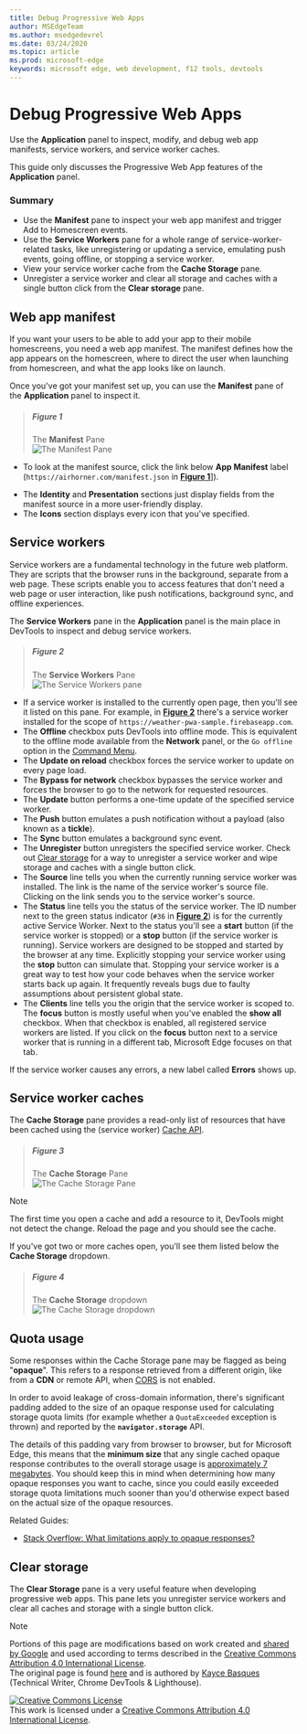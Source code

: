 ```yaml
---
title: Debug Progressive Web Apps
author: MSEdgeTeam
ms.author: msedgedevrel
ms.date: 03/24/2020
ms.topic: article
ms.prod: microsoft-edge
keywords: microsoft edge, web development, f12 tools, devtools
---
```

<!-- Copyright Kayce Basques 

   Licensed under the Apache License, Version 2.0 (the "License");
   you may not use this file except in compliance with the License.
   You may obtain a copy of the License at

       https://www.apache.org/licenses/LICENSE-2.0

   Unless required by applicable law or agreed to in writing, software
   distributed under the License is distributed on an "AS IS" BASIS,
   WITHOUT WARRANTIES OR CONDITIONS OF ANY KIND, either express or implied.
   See the License for the specific language governing permissions and
   limitations under the License.  -->  





# Debug Progressive Web Apps   



Use the **Application** panel to inspect, modify, and debug web app manifests, service workers, and service worker caches.  

<!--Related Guides:  

*   [Progressive Web Apps](/web/progressive-web-apps)  -->

<!--TODO:  Link web "Progressive Web Apps" section when available. -->

This guide only discusses the Progressive Web App features of the **Application** panel.  <!--If you're looking for help on the other panes, check out the last section of this guide, [Other Application panel guides](#other-application-panel-guides).  -->

<!--TODO:  Link to sections when available. -->

### Summary  

*   Use the **Manifest** pane to inspect your web app manifest and trigger Add to Homescreen events.  
*   Use the **Service Workers** pane for a whole range of service-worker-related tasks, like unregistering or updating a service, emulating push events, going offline, or stopping a service worker.  
*   View your service worker cache from the **Cache Storage** pane.  
*   Unregister a service worker and clear all storage and caches with a single button click from the **Clear storage** pane.  

## Web app manifest   

If you want your users to be able to add your app to their mobile homescreens, you need a web app manifest.  The manifest defines how the app appears on the homescreen, where to direct the user when launching from homescreen, and what the app looks like on launch.  

<!--Related Guides:  

*   [Improve user experiences with a Web App Manifest](/web/fundamentals/web-app-manifest)  
*   [Using App Install Banners](/web/fundamentals/app-install-banners)  -->

<!--TODO:  Link to sections when available. -->

Once you've got your manifest set up, you can use the **Manifest** pane of the **Application** panel to inspect it.  

> ##### Figure 1  
> The **Manifest** Pane  
> ![The Manifest Pane][ImageManifest]  

*   To look at the manifest source, click the link below **App Manifest** label \(`https://airhorner.com/manifest.json` in [**Figure 1**](#figure-1)]\).  
<!-- *   Press the **Add to homescreen** button to simulate an Add to Homescreen event.  Check out the next section for more information.  -->  
*   The **Identity** and **Presentation** sections just display fields from the manifest source in a more user-friendly display.  
*   The **Icons** section displays every icon that you've specified.  

<!--### Simulate Add to Homescreen events   -->

<!--A web app can only be added to a homescreen when the site is visited at least twice, with at least five minutes between visits.  While developing or debugging your Add to Homescreen workflow, this criteria can be inconvenient.  
The **Add to homescreen** button on the **App Manifest** pane lets you simulate Add to Homescreen events whenever you want.  -->

<!--You can test out this feature with the [Microsoft I/O 2016 progressive web app](https://events.alpahabet.com/io2016/), which has proper support for Add to Homescreen.  Clicking on **Add to Homescreen** while the app is open prompts Microsoft Edge to display the "add this site to your shelf" banner, which is the desktop equivalent of the "add to homescreen" banner for mobile devices.  -->

<!--![add to desktop shelf][ImageDesktopShelf]  -->

<!--
> [!Tip]
> Keep the **Console** drawer open while simulating Add to Homescreen events.  The Console tells you if your manifest has any issues and logs other information about the Add to Homescreen lifecycle.  -->

<!--The **Add to Homescreen** feature cannot yet simulate the workflow for mobile devices.  Notice how the "add to shelf" prompt was triggered in the screenshot above, even though DevTools is in Device Mode.  However, if you can successfully add your app to your desktop shelf, then it'll work for mobile, too.  -->

<!-- TODO: Rework content after sample app is created. -->

<!--If you want to test out the genuine mobile experience, you can connect a real mobile device to DevTools via **remote debugging**, and then click the **Add to Homescreen** button \(on DevTools\) to trigger the "add to homescreen" prompt on the connected mobile device.  -->

<!--TODO:  Link Debug "remote debugging" sections when available. -->

## Service workers   

Service workers are a fundamental technology in the future web platform.  They are scripts that the browser runs in the background, separate from a web page.  These scripts enable you to access features that don't need a web page or user interaction, like push notifications, background sync, and offline experiences.  

<!--Related Guides:  

*   [Intro to Service Workers](/web/fundamentals/primers/service-worker)  
*   [Push Notifications: Timely, Relevant, and Precise](/web/fundamentals/push-notifications)  -->  

<!--TODO:  Link to sections when available. -->  

The **Service Workers** pane in the **Application** panel is the main place in DevTools to inspect and debug service workers.  

> ##### Figure 2  
> The **Service Workers** Pane  
> ![The Service Workers pane][ImageServiceWorkersPane]  

*   If a service worker is installed to the currently open page, then you'll see it listed on this pane.  For example, in [**Figure 2**](#figure-2) there's a service worker installed for the scope of `https://weather-pwa-sample.firebaseapp.com`.  
*   The **Offline** checkbox puts DevTools into offline mode.  This is equivalent to the offline mode available from the **Network** panel, or the `Go offline` option in the [Command Menu][DevtoolsCommandMenuIndex].  
*   The **Update on reload** checkbox forces the service worker to update on every page load.  
*   The **Bypass for network** checkbox bypasses the service worker and forces the browser to go to the network for requested resources.  
*   The **Update** button performs a one-time update of the specified service worker.  
*   The **Push** button emulates a push notification without a payload \(also known as a **tickle**\).  
*   The **Sync** button emulates a background sync event.  
*   The **Unregister** button unregisters the specified service worker.  Check out [Clear storage](#clear-storage) for a way to unregister a service worker and wipe storage and caches with a single button click.  
*   The **Source** line tells you when the currently running service worker was installed.  The link is the name of the service worker's source file.  Clicking on the link sends you to the service worker's source.  
*   The **Status** line tells you the status of the service worker.  The ID number next to the green status indicator \(`#36` in [**Figure 2**](#figure-2)\) is for the currently active Service Worker.  Next to the status you'll see a **start** button \(if the service worker is stopped\) or a **stop** button \(if the service worker is running\).  Service workers are designed to be stopped and started by the browser at any time.  Explicitly stopping your service worker using the **stop** button can simulate that.  Stopping your service worker is a great way to test how your code behaves when the service worker starts back up again.  It frequently reveals bugs due to faulty assumptions about persistent global state.  
*   The **Clients** line tells you the origin that the service worker is scoped to.  The **focus** button is mostly useful when you've enabled the **show all** checkbox.  When that checkbox is enabled, all registered service workers are listed.  If you click on the **focus** button next to a service worker that is running in a different tab, Microsoft Edge focuses on that tab.  

If the service worker causes any errors, a new label called **Errors** shows
up.  

<!--![service worker with errors][ImageServiceWorkerErrors]  -->

<!--TODO:  Capture Service Worker Errors sample when available. -->
<!--TODO:  Link Web "How tickle works" sections when available. -->

## Service worker caches 

The **Cache Storage** pane provides a read-only list of resources that have been cached using the \(service worker\) [Cache API][WebCacheAPI].  

> ##### Figure 3  
> The **Cache Storage** Pane  
> ![The Cache Storage Pane][ImageServiceWorkersCachePane]  

> [!NOTE]
> The first time you open a cache and add a resource to it, DevTools might not detect the change.  Reload the page and you should see the cache.  

If you've got two or more caches open, you'll see them listed below the **Cache Storage** dropdown.  

> ##### Figure 4  
> The **Cache Storage** dropdown  
> ![The Cache Storage dropdown][ImageMultipleCaches]  

## Quota usage 

Some responses within the Cache Storage pane may be flagged as being "**opaque**".  This refers to a response retrieved from a different origin, like from a **CDN** or remote API, when [CORS][HTTPCORSProtocol] is not enabled.  

<!--TODO:  Link Web "CDN" section when available. -->  
<!--TODO:  Link Web "opaque" section when available. -->

In order to avoid leakage of cross-domain information, there's significant padding added to the size of an opaque response used for calculating storage quota limits \(for example whether a `QuotaExceeded` exception is thrown\) and reported by the **`navigator.storage`** API.  

<!--TODO:  Link Estimating "`navigator.storage` API" sections when available. -->

The details of this padding vary from browser to browser, but for Microsoft Edge, this means that the **minimum size** that any single cached opaque response contributes to the overall storage usage is [approximately 7 megabytes][ChromiumIssues796060#c17].  You should keep this in mind when determining how many opaque responses you want to cache, since you could easily exceeded storage quota limitations much sooner than you'd otherwise expect based on the actual size of the opaque resources.  

Related Guides:  

*   [Stack Overflow: What limitations apply to opaque responses?][StackOverflowLimitationsForOpaqueResponses]  
<!--*   [Alphabet work container: Understanding Storage Quota](/web/tools/Alphabet-work-container/guides/storage-quota#beware_of_opaque_responses)  -->

<!--TODO:  Link Work container storage quota for opaque responses section when available. -->

## Clear storage 

The **Clear Storage** pane is a very useful feature when developing progressive web apps.  This pane lets you unregister service workers and clear all caches and storage with a single button click.  <!--Check out the section below to learn more.  -->

<!--Related Guides:  

*   [Clear Storage](/iterate/manage-data/local-storage#clear-storage)  -->

<!--TODO:  Link to sections when available. -->

<!--## Other Application panel guides 

Check out the guides below for more help on the other panes of the **Application** panel.  

Related Guides:  

*   [Inspect page resources](/iterate/manage-data/page-resources)  
*   [Inspect and manage local storage and caches](/iterate/manage-data/local-storage)  -->

<!--TODO  -->

 



<!-- image links -->  

[ImageManifest]: /microsoft-edge/devtools-guide-chromium/media/manifest-pane.msft.png "Figure 1: The Manifest Pane"  
<!--[ImageDesktopShelf]: /microsoft-edge/devtools-guide-chromium/media/io.msft.png "Add to desktop shelf"  -->
[ImageServiceWorkersPane]: /microsoft-edge/devtools-guide-chromium/media/service-workers-pane.msft.png "Figure 2: The Service Workers pane"  
<!--[ImageServiceWorkerErrors]: /microsoft-edge/devtools-guide-chromium/media/sw-error.msft.png "Service worker with errors"  -->
[ImageServiceWorkersCachePane]: /microsoft-edge/devtools-guide-chromium/media/cache-pane-cache-storage-resources.msft.png "Figure 3: The Cache Storage Pane"  
[ImageMultipleCaches]: /microsoft-edge/devtools-guide-chromium/media/cache-pane-cache-storage.msft.png "Figure 4: The **Cache Storage** dropdown"  

<!-- links -->  

[DevtoolsCommandMenuIndex]: command-menu/index.md "Run Commands With The Microsoft Edge DevTools Command Menu"  

[ChromiumIssues796060#c17]: https://bugs.chromium.org/p/chromium/issues/detail?id=796060#c17 "Chromium Issue 796060: Cache Storage value rises on each refresh when Analytics code is in the html"  
[HTTPCORSProtocol]: https://fetch.spec.whatwg.org/#http-cors-protocol  
[StackOverflowLimitationsForOpaqueResponses]: https://stackoverflow.com/q/39109789/385997 "Stack Overflow: What limitations apply to opaque responses?"  
[WebCacheAPI]: https://developer.mozilla.org/docs/Web/API/Cache "Cache - Web APIs | MDN"  

<!--[WebEstimatingAvailableStorageSpace]: whats-new/2017/08/estimating-available-storage-space  -->
<!--[RemoteDebugging]: /debug/remote-debugging/remote-debugging  -->

<!--[WebHowPushWorks]: /web/fundamentals/push-notifications/how-push-works  -->  
<!--[WebGlossaryCDN]: /web/fundamentals/glossary#CDN  -->
<!--[WebGlossaryOpaque]: /web/fundamentals/glossary#opaque-response  -->

> [!NOTE]
> Portions of this page are modifications based on work created and [shared by Google][GoogleSitePolicies] and used according to terms described in the [Creative Commons Attribution 4.0 International License][CCA4IL].  
> The original page is found [here](https://developers.google.com/web/tools/chrome-devtools/progressive-web-apps) and is authored by [Kayce Basques][KayceBasques] \(Technical Writer, Chrome DevTools \& Lighthouse\).  

[![Creative Commons License][CCby4Image]][CCA4IL]  
This work is licensed under a [Creative Commons Attribution 4.0 International License][CCA4IL].  

[CCA4IL]: https://creativecommons.org/licenses/by/4.0  
[CCby4Image]: https://i.creativecommons.org/l/by/4.0/88x31.png  
[GoogleSitePolicies]: https://developers.google.com/terms/site-policies  
[KayceBasques]: https://developers.google.com/web/resources/contributors/kaycebasques  
